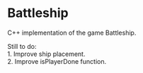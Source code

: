 # Battleship

C++ implementation of the game Battleship.  

Still to do:  
	1. Improve ship placement.  
	2. Improve isPlayerDone function. 

